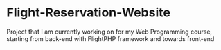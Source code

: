 # Flight-Reservation-Website
Project that I am currently working on for my Web Programming course, starting from back-end with FlightPHP framework and towards front-end
